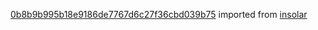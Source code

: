 [0b8b9b995b18e9186de7767d6c27f36cbd039b75](https://github.com/insolar/insolar/commit/0b8b9b995b18e9186de7767d6c27f36cbd039b75) imported from [insolar](https://github.com/insolar/insolar)
